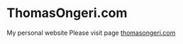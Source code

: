 # ThomasOngeri.com
My personal website
Please visit page [thomasongeri.com](http://www.thomasongeri.com)
